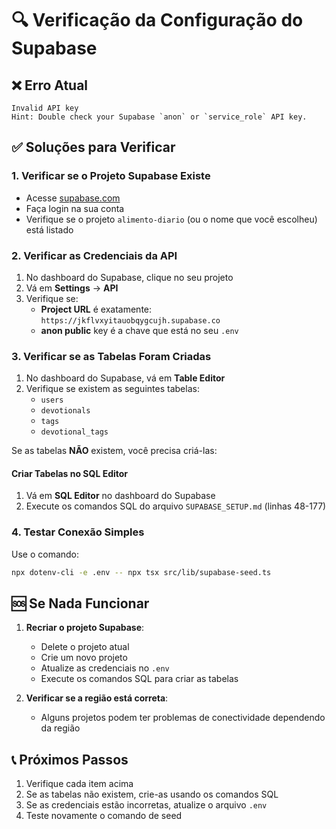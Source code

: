 # 🔍 Verificação da Configuração do Supabase

## ❌ Erro Atual

```
Invalid API key
Hint: Double check your Supabase `anon` or `service_role` API key.
```

## ✅ Soluções para Verificar

### 1. Verificar se o Projeto Supabase Existe

- Acesse [supabase.com](https://supabase.com)
- Faça login na sua conta
- Verifique se o projeto `alimento-diario` (ou o nome que você escolheu) está listado

### 2. Verificar as Credenciais da API

1. No dashboard do Supabase, clique no seu projeto
2. Vá em **Settings** → **API**
3. Verifique se:
   - **Project URL** é exatamente: `https://jkflvxyitauobqygcujh.supabase.co`
   - **anon public** key é a chave que está no seu `.env`

### 3. Verificar se as Tabelas Foram Criadas

1. No dashboard do Supabase, vá em **Table Editor**
2. Verifique se existem as seguintes tabelas:
   - `users`
   - `devotionals`
   - `tags`
   - `devotional_tags`

Se as tabelas **NÃO** existem, você precisa criá-las:

#### Criar Tabelas no SQL Editor

1. Vá em **SQL Editor** no dashboard do Supabase
2. Execute os comandos SQL do arquivo `SUPABASE_SETUP.md` (linhas 48-177)

### 4. Testar Conexão Simples

Use o comando:

```bash
npx dotenv-cli -e .env -- npx tsx src/lib/supabase-seed.ts
```

## 🆘 Se Nada Funcionar

1. **Recriar o projeto Supabase**:

   - Delete o projeto atual
   - Crie um novo projeto
   - Atualize as credenciais no `.env`
   - Execute os comandos SQL para criar as tabelas

2. **Verificar se a região está correta**:
   - Alguns projetos podem ter problemas de conectividade dependendo da região

## 📞 Próximos Passos

1. Verifique cada item acima
2. Se as tabelas não existem, crie-as usando os comandos SQL
3. Se as credenciais estão incorretas, atualize o arquivo `.env`
4. Teste novamente o comando de seed
